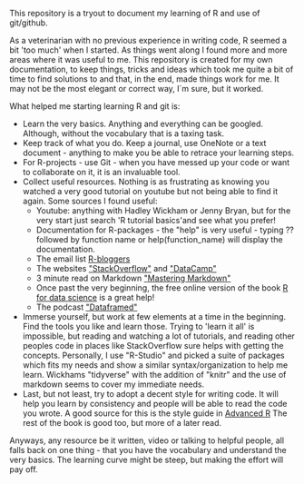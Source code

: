 This repository is a tryout to document my learning of R and use of git/github. 

As a veterinarian with no previous experience in writing code, R seemed a bit 'too much' when I started. As things went along I found more and more areas where it was useful to me.  This repository is created for my own documentation, to  keep things, tricks and ideas which took me quite a bit of time to find solutions to and that, in the end, made things work for me. It may not be the most elegant or correct way, I´m sure, but it worked.   

What helped me starting learning R and git is:
* Learn the very basics. Anything and everything can be googled. Although, without the vocabulary that is a taxing task.
* Keep track of what you do. Keep a journal, use OneNote or a text document - anything to make you be able to retrace your learning steps.
* For R-projects - use Git - when you have messed up your code or want to collaborate on it, it is an invaluable tool.
* Collect useful resources. Nothing is as frustrating as knowing you watched a very good tutorial on youtube but not being able to find it again. Some sources I found useful:
  * Youtube: anything with Hadley Wickham or Jenny Bryan, but for the very start just search 'R tutorial basics'and see what you prefer!
  * Documentation for R-packages - the "help" is very useful - typing ?? followed by function name or help(function_name) will display the documentation.
  * The email list [R-bloggers](https://www.r-bloggers.com/) 
  * The websites ["StackOverflow"](http://stackoverflow.com/) and ["DataCamp"](https://www.datacamp.com/)
  * 3 minute read on Markdown ["Mastering Markdown"](https://guides.github.com/features/mastering-markdown/)
  * Once past the very beginning, the free online version of the book [R for data science](http://r4ds.had.co.nz/) is a great help!
  * The podcast ["Dataframed"](https://www.datacamp.com/community/podcast)
* Immerse yourself, but work at few elements at a time in the beginning. Find the tools you like and learn those. Trying to 'learn it all' is impossible, but reading and watching a lot of tutorials, and reading other peoples code in places like StackOverflow sure helps with getting the concepts. Personally, I use "R-Studio" and picked a suite of packages which fits my needs and show a similar syntax/organization to help me learn. Wickhams "tidyverse" with the addition of "knitr" and the use of markdown seems to cover my immediate needs.
* Last, but not least, try to adopt a decent style for writing code. It will help you learn by consistency and people will be able to read the code you wrote. A good source for this is the style guide in [Advanced R](http://adv-r.had.co.nz/Style.html) The rest of the book is good too, but more of a later read.

Anyways, any resource be it written, video or talking to helpful people, all falls back on one thing - that you have the vocabulary and understand the very basics. The learning curve might be steep, but making the effort will pay off. 


